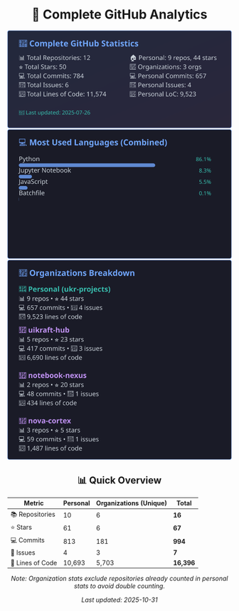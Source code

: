 <!-- GitHub Stats - Auto Generated -->
<div align="center">

# 🚀 Complete GitHub Analytics

![GitHub Stats](./assets/github-stats.svg)
![Languages](./assets/languages.svg)
![Organizations](./assets/organizations.svg)

## 📊 Quick Overview

| Metric | Personal | Organizations (Unique) | **Total** |
|--------|----------|------------------------|-----------|
| 📚 Repositories | 10 | 6 | **16** |
| ⭐ Stars | 61 | 6 | **67** |
| 💻 Commits | 813 | 181 | **994** |
| 🐛 Issues | 4 | 3 | **7** |
| 📏 Lines of Code | 10,693 | 5,703 | **16,396** |

*Note: Organization stats exclude repositories already counted in personal stats to avoid double counting.*

*Last updated: 2025-10-31*

</div>
<!-- End GitHub Stats -->